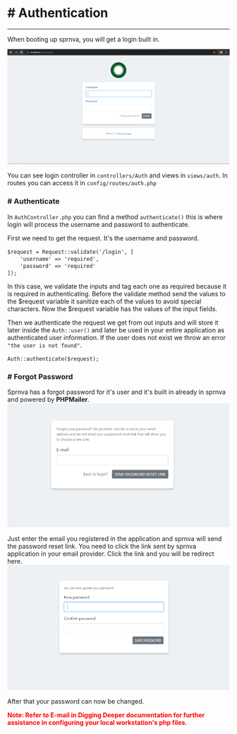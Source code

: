 # # Authentication
---
When booting up sprnva, you will get a login built in.

![alt text](public/storage/images/login.png)

You can see login controller in `controllers/Auth` and views in `views/auth`. In routes you can access it in `config/routes/auth.php`

### # Authenticate
In `AuthController.php` you can find a method `authenticate()` this is where login will process the username and password to authenticate.

First we need to get the request. It's the username and password.
```
$request = Request::validate('/login', [
    'username' => 'required',
    'password' => 'required'
]);
```

In this case, we validate the inputs and tag each one as required because it is required in authenticating. Before the validate method send the values to the $request variable it sanitize each of the values to avoid special characters. Now the $request variable has the values of the input fields.

Then we authenticate the request we get from out inputs and will store it later inside the `Auth::user()` and later be used in your entire application as authenticated user information. If the user does not exist we throw an error `"the user is not found"`.
```
Auth::authenticate($request);
```

### # Forgot Password
Sprnva has a forgot password for it's user and it's built in already in sprnva and powered by **PHPMailer**.
![alt text](public/storage/images/forgot-password.png)

Just enter the email you registered in the application and sprnva will send the password reset link. You need to click the link sent by sprnva application in your email provider. Click the link and you will be redirect here.
![alt text](public/storage/images/reset-password.png)

After that your password can now be changed.

<span style="color:red">**Note: Refer to E-mail in Digging Deeper documentation for further assistance in configuring your local workstation's php files.**</span>